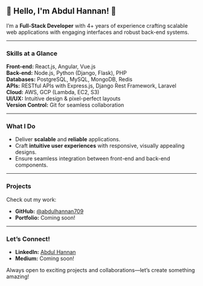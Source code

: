 ## 🌟 Hello, I'm **Abdul Hannan**! 👋 

I’m a **Full-Stack Developer** with 4+ years of experience crafting scalable web applications with engaging interfaces and robust back-end systems.

---

### **Skills at a Glance**

**Front-end:** React.js, Angular, Vue.js  
**Back-end:** Node.js, Python (Django, Flask), PHP  
**Databases:** PostgreSQL, MySQL, MongoDB, Redis  
**APIs:** RESTful APIs with Express.js, Django Rest Framework, Laravel  
**Cloud:** AWS, GCP (Lambda, EC2, S3)  
**UI/UX:** Intuitive design & pixel-perfect layouts  
**Version Control:** Git for seamless collaboration

---

### **What I Do**
- Deliver **scalable** and **reliable** applications.
- Craft **intuitive user experiences** with responsive, visually appealing designs.
- Ensure seamless integration between front-end and back-end components.

---

### **Projects**
Check out my work:  
- **GitHub:** [@abdulhannan709](https://github.com/abdulhannan709)  
- **Portfolio:** Coming soon!

---

### **Let’s Connect!**
- **LinkedIn:** [Abdul Hannan](https://linkedin.com/in/abdullhanan709)
- **Medium:** Coming soon!  

Always open to exciting projects and collaborations—let’s create something amazing!
